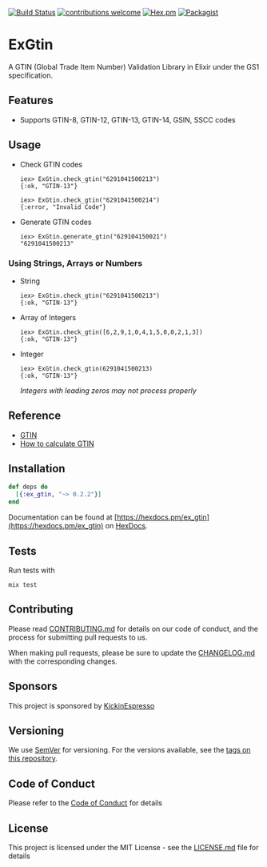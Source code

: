 [![Build Status](https://semaphoreci.com/api/v1/kickinespresso/ex_gtin/branches/master/badge.svg)](https://semaphoreci.com/kickinespresso/ex_gtin)
[![contributions welcome](https://img.shields.io/badge/contributions-welcome-brightgreen.svg?style=flat)](https://github.com/dwyl/esta/issues)
[![Hex.pm](https://img.shields.io/hexpm/v/plug.svg)](https://www.hex.pm/packages/ex_gtin)
[![Packagist](https://img.shields.io/packagist/l/doctrine/orm.svg)]()

# ExGtin

A GTIN (Global Trade Item Number) Validation Library in Elixir under the GS1 specification.

## Features

- Supports GTIN-8, GTIN-12, GTIN-13, GTIN-14, GSIN, SSCC codes

## Usage

- Check GTIN codes

      iex> ExGtin.check_gtin("6291041500213")
      {:ok, "GTIN-13"}

      iex> ExGtin.check_gtin("6291041500214")
      {:error, "Invalid Code"}

- Generate GTIN codes

      iex> ExGtin.generate_gtin("629104150021")
      "6291041500213"

### Using Strings, Arrays or Numbers

- String

      iex> ExGtin.check_gtin("6291041500213")
      {:ok, "GTIN-13"}

- Array of Integers    

      iex> ExGtin.check_gtin([6,2,9,1,0,4,1,5,0,0,2,1,3])
      {:ok, "GTIN-13"}

- Integer

      iex> ExGtin.check_gtin(6291041500213)
      {:ok, "GTIN-13"}

    *Integers with leading zeros may not process properly*

## Reference

- [GTIN](https://www.gs1.org)
- [How to calculate GTIN](https://www.gs1.org/how-calculate-check-digit-manually)

## Installation

```elixir
def deps do
  [{:ex_gtin, "~> 0.2.2"}]
end
```

Documentation can be found at [https://hexdocs.pm/ex_gtin](https://hexdocs.pm/ex_gtin) on [HexDocs](https://hexdocs.pm). 

## Tests

Run tests with

    mix test

## Contributing

Please read [CONTRIBUTING.md](CONTRIBUTING.md) for details on our code of conduct, and the process for submitting pull requests to us.

When making pull requests, please be sure to update the [CHANGELOG.md](CHANGELOG.md) with the corresponding changes.

## Sponsors

This project is sponsored by [KickinEspresso](https://kickinespresso.com/?utm_source=github&utm_medium=sponsor&utm_campaign=opensource)

## Versioning

We use [SemVer](http://semver.org/) for versioning. For the versions available, see the [tags on this repository](https://github.com/kickinespresso/ex_gtin/tags).

## Code of Conduct

Please refer to the [Code of Conduct](CODE_OF_CONDUCT.md) for details

## License

This project is licensed under the MIT License - see the [LICENSE.md](LICENSE.md) file for details
